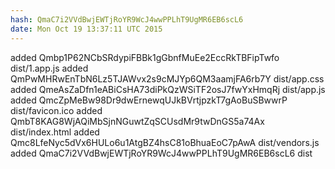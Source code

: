 ```yaml
---
hash: QmaC7i2VVdBwjEWTjRoYR9WcJ4wwPPLhT9UgMR6EB6scL6
date: Mon Oct 19 13:37:11 UTC 2015
---
```


added Qmbp1P62NCbSRdypiFBBk1gGbnfMuEe2EccRkTBFipTwfo dist/1.app.js
added QmPwMHRwEnTbN6Lz5TJAWvx2s9cMJYp6QM3aamjFA6rb7Y dist/app.css
added QmeAsZaDfn1eABiCsHA73diPkQzWSiTF2osJ7fwYxHmqRj dist/app.js
added QmcZpMeBw98Dr9dwErnewqUJkBVrtjpzkT7gAoBuSBwwrP dist/favicon.ico
added QmbT8KAG8WjAQiMbSjnNGuwtZqSCUsdMr9twDnGS5a74Ax dist/index.html
added Qmc8LfeNyc5dVx6HULo6u1AtgBZ4hsC81oBhuaEoC7pAwA dist/vendors.js
added QmaC7i2VVdBwjEWTjRoYR9WcJ4wwPPLhT9UgMR6EB6scL6 dist
